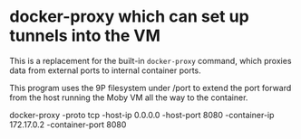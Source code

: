 docker-proxy which can set up tunnels into the VM
=================================================

This is a replacement for the built-in `docker-proxy` command, which
proxies data from external ports to internal container ports.

This program uses the 9P filesystem under /port to extend the port
forward from the host running the Moby VM all the way to the container.

docker-proxy -proto tcp -host-ip 0.0.0.0 -host-port 8080 -container-ip 172.17.0.2 -container-port 8080


